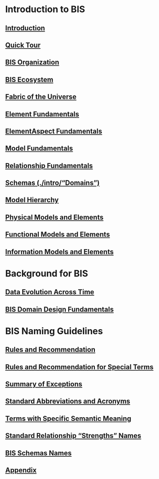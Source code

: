 # Introduction to BIS

## [Introduction](./intro/introduction)

## [Quick Tour](./intro/quick-tour)

## [BIS Organization](./intro/bis-organization)

## [BIS Ecosystem](./intro/bis-ecosystem)

## [Fabric of the Universe](./intro/fabric-of-the-universe)

## [Element Fundamentals](./intro/element-fundamentals)

## [ElementAspect Fundamentals](./intro/aspect-fundamentals)

## [Model Fundamentals](./intro/model-fundamentals)

## [Relationship Fundamentals](./intro/relationship-fundamentals)

## [Schemas (./intro/“Domains”)](./intro/schemas-domains)

## [Model Hierarchy](./intro/model-hierarchy)

## [Physical Models and Elements](./intro/physical-models-and-elements)

## [Functional Models and Elements](./intro/functional-models-and-elements)

## [Information Models and Elements](./intro/information-models-and-elements)

# Background for BIS

## [Data Evolution Across Time](./intro/appendix-a-data-evolution-across-time)

## [BIS Domain Design Fundamentals](./intro/appendix-c-bis-domain-design-fundamentals)

# BIS Naming Guidelines

## [Rules and Recommendation](./naming-guidelines/rules-and-recommendations)

## [Rules and Recommendation for Special Terms](./naming-guidelines/rules-and-recommendations-for-special-terms)

## [Summary of Exceptions](./naming-guidelines/summary-of-exceptions)

## [Standard Abbreviations and Acronyms](./naming-guidelines/standard-abbreviations-and-acronyms)

## [Terms with Specific Semantic Meaning](./naming-guidelines/terms-with-specific-semantic-meaning)

## [Standard Relationship “Strengths” Names](./naming-guidelines/standard-relationship-strengths-names)

## [BIS Schemas Names](./naming-guidelines/bis-schemas-names)

## [Appendix](./naming-guidelines/appendix)
